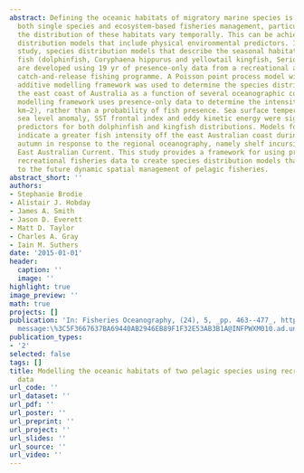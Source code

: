 ```yaml
---
abstract: Defining the oceanic habitats of migratory marine species is important for
  both single species and ecosystem-based fisheries management, particularly when
  the distribution of these habitats vary temporally. This can be achieved using species
  distribution models that include physical environmental predictors. In the present
  study, species distribution models that describe the seasonal habitats of two pelagic
  fish (dolphinfish, Coryphaena hippurus and yellowtail kingfish, Seriola lalandi),
  are developed using 19 yr of presence-only data from a recreational angler-based
  catch-and-release fishing programme. A Poisson point process model within a generalized
  additive modelling framework was used to determine the species distributions off
  the east coast of Australia as a function of several oceanographic covariates. This
  modelling framework uses presence-only data to determine the intensity of fish (fish
  km−2), rather than a probability of fish presence. Sea surface temperature (SST),
  sea level anomaly, SST frontal index and eddy kinetic energy were significant environmental
  predictors for both dolphinfish and kingfish distributions. Models for both species
  indicate a greater fish intensity off the east Australian coast during summer and
  autumn in response to the regional oceanography, namely shelf incursions by the
  East Australian Current. This study provides a framework for using presence-only
  recreational fisheries data to create species distribution models that can contribute
  to the future dynamic spatial management of pelagic fisheries.
abstract_short: ''
authors:
- Stephanie Brodie
- Alistair J. Hobday
- James A. Smith
- Jason D. Everett
- Matt D. Taylor
- Charles A. Gray
- Iain M. Suthers
date: '2015-01-01'
header:
  caption: ''
  image: ''
highlight: true
image_preview: ''
math: true
projects: []
publication: 'In: Fisheries Oceanography, (24), 5, _pp. 463--477_, https://doi.org/10.1111/fog.12122,
  message:\%3C5F3667637BA69440AB2946EB89F1F32E53AB3B1A@INFPWXM010.ad.unsw.edu.au\%3E'
publication_types:
- '2'
selected: false
tags: []
title: Modelling the oceanic habitats of two pelagic species using recreational fisheries
  data
url_code: ''
url_dataset: ''
url_pdf: ''
url_poster: ''
url_preprint: ''
url_project: ''
url_slides: ''
url_source: ''
url_video: ''
---
```


